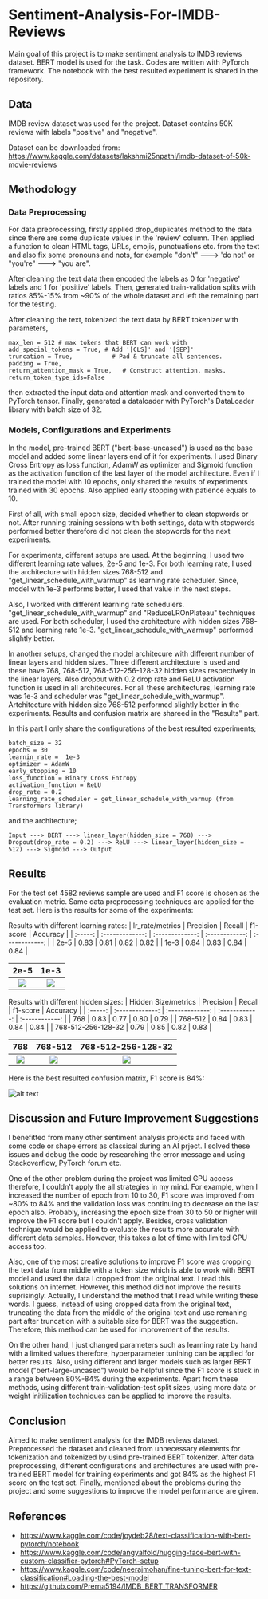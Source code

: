 # Sentiment-Analysis-For-IMDB-Reviews

Main goal of this project is to make sentiment analysis to IMDB reviews dataset. BERT model is used for the task. Codes are written with PyTorch framework. The notebook with the best resulted experiment is shared in the repository.

## Data

IMDB review dataset was used for the project. Dataset contains 50K reviews with labels "positive" and "negative". 

Dataset can be downloaded from: https://www.kaggle.com/datasets/lakshmi25npathi/imdb-dataset-of-50k-movie-reviews

## Methodology

### Data Preprocessing

For data preprocessing, firstly applied drop_duplicates method to the data since there are some duplicate values in the 'review' column. Then applied a function to clean HTML tags, URLs, emojis, punctuations etc. from the text and also fix some pronouns and nots, for example "don't" ---> 'do not' or "you're" ---> "you are".

After cleaning the text data then encoded the labels as 0 for 'negative' labels and 1 for 'positive' labels. Then, generated train-validation splits with ratios 85%-15% from ~90% of the whole dataset and left the remaining part for the testing.

After cleaning the text, tokenized the text data by BERT tokenizer with parameters,

    max_len = 512 # max tokens that BERT can work with
    add_special_tokens = True, # Add '[CLS]' and '[SEP]'
    truncation = True,           # Pad & truncate all sentences.
    padding = True,
    return_attention_mask = True,   # Construct attention. masks.
    return_token_type_ids=False
        
then extracted the input data and attention mask and converted them to PyTorch tensor. Finally, generated a dataloader with PyTorch's DataLoader library with batch size of 32.


### Models, Configurations and Experiments

In the model, pre-trained BERT ("bert-base-uncased") is used as the base model and added some linear layers end of it for experiments. I used Binary Cross Entropy as loss function, AdamW as optimizer and Sigmoid function as the activation function of the last layer of the model architecture. Even if I trained the model with 10 epochs, only shared the results of experiments trained with 30 epochs. Also applied early stopping with patience equals to 10.

First of all, with small epoch size, decided whether to clean stopwords or not. After running training sessions with both settings, data with stopwords performed better therefore did not clean the stopwords for the next experiments. 

For experiments, different setups are used. At the beginning, I used two different learning rate values, 2e-5 and 1e-3. For both learning rate, I used the architecture with hidden sizes 768-512 and "get_linear_schedule_with_warmup" as learning rate scheduler. Since, model with 1e-3 performs better, I used that value in the next steps. 

Also, I worked with different learning rate schedulers. "get_linear_schedule_with_warmup" and "ReduceLROnPlateau" techniques are used. For both scheduler, I used the architecture with hidden sizes 768-512 and learning rate 1e-3. "get_linear_schedule_with_warmup" performed slightly better.

In another setups, changed the model architecure with different number of linear layers and hidden sizes. Three different architecture is used and these have 768, 768-512, 768-512-256-128-32 hidden sizes respectively in the linear layers. Also dropout with 0.2 drop rate and ReLU activation function is used in all architecures. For all these architectures, learning rate was 1e-3 and scheduler was "get_linear_schedule_with_warmup". Artchitecture with hidden size 768-512 performed slightly better in the experiments. Results and confusion matrix are shareed in the "Results" part.

In this part I only share the configurations of the best resulted experiments;

    batch_size = 32
    epochs = 30
    learnin_rate =  1e-3
    optimizer = AdamW
    early_stopping = 10
    loss_function = Binary Cross Entropy
    activation_function = ReLU
    drop_rate = 0.2
    learning_rate_scheduler = get_linear_schedule_with_warmup (from Transformers library)


and the architecture;

    Input ---> BERT ---> linear_layer(hidden_size = 768) ---> Dropout(drop_rate = 0.2) ---> ReLU ---> linear_layer(hidden_size = 512) ---> Sigmoid ---> Output

## Results 

For the test set 4582 reviews sample are used and F1 score is chosen as the evaluation metric. Same data preprocessing techniques are applied for the test set. Here is the results for some of the experiments:


Results with different learning rates:
| lr_rate/metrics  | Precision  | Recall | f1-score | Accuracy |
| :-----: | :-------------: | :-------------: | :------------: | :------------: |
| 2e-5 | 0.83  | 0.81  | 0.82 | 0.82 |
| 1e-3 | 0.84  | 0.83  | 0.84 | 0.84 |

2e-5             |  1e-3
:-------------------------:|:-------------------------:
![](https://github.com/yunsemr/Sentiment-Analysis-For-IMDB-Reviews/blob/main/IMDB_Sentiment_Analysis/cm_lr_2e-5.png?raw=true)  |  ![](https://github.com/yunsemr/Sentiment-Analysis-For-IMDB-Reviews/blob/main/IMDB_Sentiment_Analysis/confusion_matrix.png?raw=true)



Results with different hidden sizes: 
| Hidden Size/metrics  | Precision  | Recall | f1-score | Accuracy |
| :-----: | :-------------: | :-------------: | :------------: | :------------: |
| 768 | 0.83  | 0.77  | 0.80 | 0.79 |
| 768-512 | 0.84  | 0.83  | 0.84 | 0.84 |
| 768-512-256-128-32 | 0.79 | 0.85  | 0.82 | 0.83 |


768            |  768-512   |   768-512-256-128-32
:-------------------------:|:-------------------------: | :-----------------:
![](https://github.com/yunsemr/Sentiment-Analysis-For-IMDB-Reviews/blob/main/IMDB_Sentiment_Analysis/cm_768.png?raw=true)  |  ![](https://github.com/yunsemr/Sentiment-Analysis-For-IMDB-Reviews/blob/main/IMDB_Sentiment_Analysis/confusion_matrix.png?raw=true) | ![](https://github.com/yunsemr/Sentiment-Analysis-For-IMDB-Reviews/blob/main/IMDB_Sentiment_Analysis/cm768-512-256-128-32.png?raw=true)



Here is the best resulted confusion matrix, F1 score is 84%:

![alt text](https://github.com/yunsemr/Sentiment-Analysis-For-IMDB-Reviews/blob/main/IMDB_Sentiment_Analysis/confusion_matrix.png?raw=true)  

## Discussion and Future Improvement Suggestions

I benefitted from many other sentiment analysis projects and faced with some code or shape errors as classical during an AI prject. I solved these issues and debug the code by researching the error message and using Stackoverflow, PyTorch forum etc. 


One of the other problem during the project was limited GPU access therefore, I couldn't apply the all strategies in my mind. For example, when I increased the number of epoch from 10 to 30, F1 score was improved from ~80% to 84% and the validation loss was continuing to decrease on the last epoch also. Probably, increasing the epoch size from 30 to 50 or higher will improve the F1 score but I couldn't apply. Besides, cross validation technique would be applied to evaluate the results more accurate with different data samples. However, this takes a lot of time with limited GPU access too.


Also, one of the most creative solutions to improve F1 score was cropping the text data from middle with a token size which is able to work with BERT model and used the data I cropped from the original text. I read this solutions on internet. However, this method did not improve the results suprisingly. Actually, I understand the method that I read while writing these words. I guess, instead of using cropped data from the original text, truncating the data from the middle of the original text and use remaning part after truncation with a suitable size for BERT was the suggestion. Therefore, this method can be used for improvement of the results.


On the other hand, I just changed parameters such as learning rate by hand with a limited values therefore, hyperparameter tunining can be applied for better results. Also, using different and larger models such as larger BERT model ("bert-large-uncased") would be helpful since the F1 score is stuck in a range between 80%-84% during the experiments. Apart from these methods, using different train-validation-test split sizes, using more data or weight initilization techniques can be applied to improve the results.

## Conclusion

Aimed to make sentiment analysis for the IMDB reviews dataset. Preprocessed the dataset and cleaned from unnecessary elements for tokenization and tokenized by usind pre-trained BERT tokenizer. After data preprocessing, different configurations and architectures are used with pre-trained BERT model for training experiments and got 84% as the highest F1 score on the test set. Finally, mentioned about the problems during the project and some suggestions to improve the model performance are given.

## References

* https://www.kaggle.com/code/joydeb28/text-classification-with-bert-pytorch/notebook
* https://www.kaggle.com/code/angyalfold/hugging-face-bert-with-custom-classifier-pytorch#PyTorch-setup
* https://www.kaggle.com/code/neerajmohan/fine-tuning-bert-for-text-classification#Loading-the-best-model
* https://github.com/Prerna5194/IMDB_BERT_TRANSFORMER


